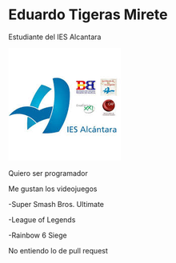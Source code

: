 # Eduardo Tigeras Mirete

Estudiante del IES Alcantara

![LogoInstituto](/images/LogoAlcantara.jpg)

Quiero ser programador

Me gustan los videojuegos

-Super Smash Bros. Ultimate

-League of Legends

-Rainbow 6 Siege

No entiendo lo de pull request
